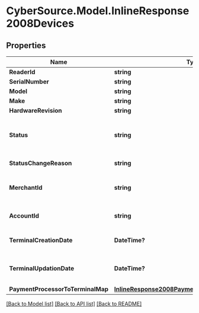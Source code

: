 # CyberSource.Model.InlineResponse2008Devices
## Properties

Name | Type | Description | Notes
------------ | ------------- | ------------- | -------------
**ReaderId** | **string** |  | [optional] 
**SerialNumber** | **string** |  | [optional] 
**Model** | **string** |  | [optional] 
**Make** | **string** |  | [optional] 
**HardwareRevision** | **string** |  | [optional] 
**Status** | **string** | Status of the device. Possible Values:   - &#39;ACTIVE&#39;   - &#39;INACTIVE&#39;  | [optional] 
**StatusChangeReason** | **string** | Reason for change in status. | [optional] 
**MerchantId** | **string** | ID of the merchant to whom this device is assigned. | [optional] 
**AccountId** | **string** | ID of the account to whom the device assigned. | [optional] 
**TerminalCreationDate** | **DateTime?** | Timestamp in which the device was created. | [optional] 
**TerminalUpdationDate** | **DateTime?** | Timestamp in which the device was updated/modified. | [optional] 
**PaymentProcessorToTerminalMap** | [**InlineResponse2008PaymentProcessorToTerminalMap**](InlineResponse2008PaymentProcessorToTerminalMap.md) |  | [optional] 

[[Back to Model list]](../README.md#documentation-for-models) [[Back to API list]](../README.md#documentation-for-api-endpoints) [[Back to README]](../README.md)

